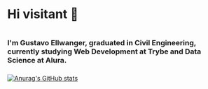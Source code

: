 # Hi visitant 👋 <h1>

### I'm  Gustavo Ellwanger, graduated in Civil Engineering, currently studying Web Development at Trybe and Data Science at Alura. <h3>
  
  [![Anurag's GitHub stats](https://github-readme-stats.vercel.app/api?username=gellwanger&show_icons=true)](https://github.com/anuraghazra/github-readme-stats)
